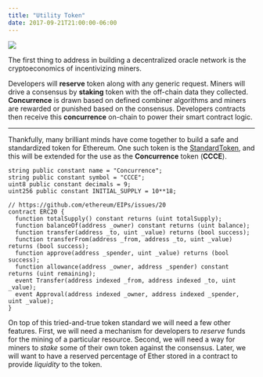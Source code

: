 ```yaml
---
title: "Utility Token"
date: 2017-09-21T21:00:00-06:00
---
```


<img src="/images/tokenheader.png" />

The first thing to address in building a decentralized oracle network is the cryptoeconomics of incentivizing miners.

Developers will **reserve** token along with any generic request. Miners will drive a consensus by **staking** token with the off-chain data they collected. **Concurrence** is drawn based on defined combiner algorithms and miners are rewarded or punished based on the consensus. Developers contracts then receive this **concurrence** on-chain to power their smart contract logic.

--------------------------------------------------------------------

Thankfully, many brilliant minds have come together to build a safe and standardized token for Ethereum. One such token is the  [StandardToken](https://github.com/OpenZeppelin/zeppelin-solidity/blob/master/contracts/token/StandardToken.sol), and this will be extended for the use as the **Concurrence** token (**CCCE**).

```
string public constant name = "Concurrence";
string public constant symbol = "CCCE";
uint8 public constant decimals = 9;
uint256 public constant INITIAL_SUPPLY = 10**18;
```

```
// https://github.com/ethereum/EIPs/issues/20
contract ERC20 {
  function totalSupply() constant returns (uint totalSupply);
  function balanceOf(address _owner) constant returns (uint balance);
  function transfer(address _to, uint _value) returns (bool success);
  function transferFrom(address _from, address _to, uint _value) returns (bool success);
  function approve(address _spender, uint _value) returns (bool success);
  function allowance(address _owner, address _spender) constant returns (uint remaining);
  event Transfer(address indexed _from, address indexed _to, uint _value);
  event Approval(address indexed _owner, address indexed _spender, uint _value);
}
```

On top of this tried-and-true token standard we will need a few other features. First, we will need a mechanism for developers to *reserve* funds for the mining of a particular resource. Second, we will need a way for miners to *stake* some of their own token against the consensus. Later, we will want to have a reserved percentage of Ether stored in a contract to provide *liquidity* to the token.
